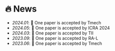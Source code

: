 # 🔥 News
- *2024.01*: 🎉 One paper is accepted by Tmech
- *2024.05*: 🎉 One paper is accepted by ICRA 2024
- *2024.03*: 🎉 One paper is accepted by TII
- *2023.09*: 🎉 One paper is accepted by RA-L
- *2023.06*: 🎉 One paper is accepted by Tmech
